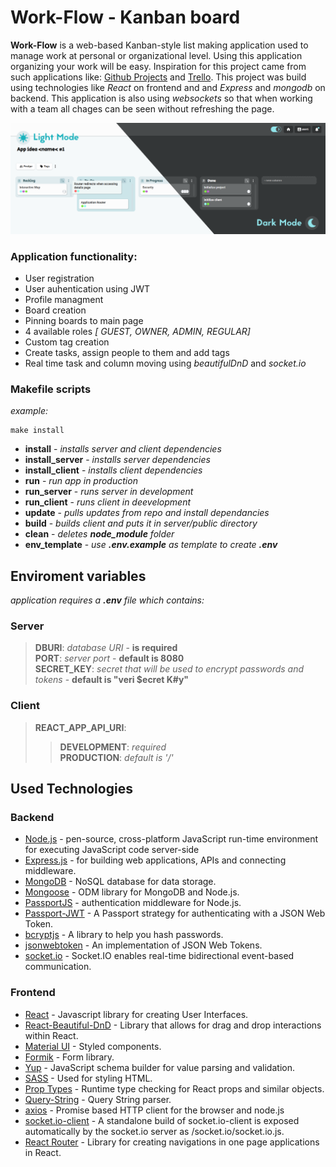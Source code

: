 # Work-Flow - Kanban board


**Work-Flow** is a web-based Kanban-style list making application used to manage work at personal or organizational level. Using this application organizing your work will be easy. Inspiration for this project came from such applications like: [Github Projects](https://github.com/features/project-management/) and [Trello](https://trello.com/).
This project was build using technologies like *React* on frontend and and *Express* and *mongodb* on backend. This application is also using *websockets* so that when working with a team all chages can be seen without refreshing the page.

![](https://github.com/DaRoTP/Task-Manager_node-react/blob/master/images/application_screenshot.png?raw=true)

### Application functionality:
- User registration
- User auhentication using JWT
- Profile managment
- Board creation
- Pinning boards to main page
- 4 available roles *[ GUEST, OWNER, ADMIN, REGULAR]*
- Custom tag creation
- Create tasks, assign people to them and add tags
- Real time task and column moving using *beautifulDnD* and *socket.io*


### Makefile scripts
*example:*
```
make install
```
> 
- **install** - *installs server and client dependencies*
- **install_server** - *installs server dependencies*
- **install_client** - *installs client dependencies*
- **run** - *run app in production*
- **run_server** - *runs server in development*
- **run_client** - *runs client in deevelopment*
- **update** - *pulls updates from repo and install dependancies*
- **build** - *builds client and puts it in server/public directory*
- **clean** - *deletes **node_module** folder*
- **env_template** - *use **.env.example** as template to create **.env***

## Enviroment variables
*application requires a **.env** file which contains:*
### Server
> **DBURI**: *database URI* - **is required**
<br> **PORT**: *server port* - **default is 8080**
<br> **SECRET_KEY**: *secret that will be used to encrypt passwords and tokens* - **default is "veri $ecret K#y"**
### Client
> **REACT_APP_API_URI**: 
>> **DEVELOPMENT**: *required* <br>
>> **PRODUCTION**: *default is '/'*

## Used Technologies
### Backend
* [Node.js](https://nodejs.org) - pen-source, cross-platform JavaScript run-time environment for executing JavaScript code server-side
* [Express.js](https://expressjs.com) - for building web applications, APIs and connecting middleware.
* [MongoDB](https://www.mongodb.com) - NoSQL database for data storage.
* [Mongoose](http://mongoosejs.com/)  - ODM library for MongoDB and Node.js.
* [PassportJS](http://www.passportjs.org/) - authentication middleware for Node.js.
* [Passport-JWT](http://www.passportjs.org/packages/passport-jwt/) - A Passport strategy for authenticating with a JSON Web Token.
* [bcryptjs](https://www.npmjs.com/package/bcrypt) - A library to help you hash passwords.
* [jsonwebtoken](https://www.npmjs.com/package/jsonwebtoken) - An implementation of JSON Web Tokens.
* [socket.io](https://www.npmjs.com/package/socket.io) - Socket.IO enables real-time bidirectional event-based communication.

### Frontend
* [React](https://reactjs.org/) - Javascript library for creating User Interfaces.
* [React-Beautiful-DnD](https://github.com/atlassian/react-beautiful-dnd) - Library that allows for drag and drop interactions within React.
* [Material UI](https://material-ui.com/) - Styled components.
* [Formik](https://formik.org/) - Form library.
* [Yup](https://www.npmjs.com/package/yup) - JavaScript schema builder for value parsing and validation.
* [SASS](https://sass-lang.com/) - Used for styling HTML.
* [Prop Types](https://www.npmjs.com/package/prop-types) - Runtime type checking for React props and similar objects.
* [Query-String](https://www.npmjs.com/package/query-string) - Query String parser.
* [axios](https://github.com/axios/axios) - Promise based HTTP client for the browser and node.js
* [socket.io-client](https://www.npmjs.com/package/socket.io-client) - A standalone build of socket.io-client is exposed automatically by the socket.io server as /socket.io/socket.io.js.
* [React Router](https://reactrouter.com/web/guides/quick-start) - Library for creating navigations in one page applications in React.







